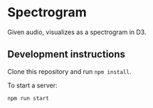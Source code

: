 # Spectrogram
Given audio, visualizes as a spectrogram in D3.

## Development instructions
Clone this repository and run `npm install`.

To start a server:
```
npm run start
```